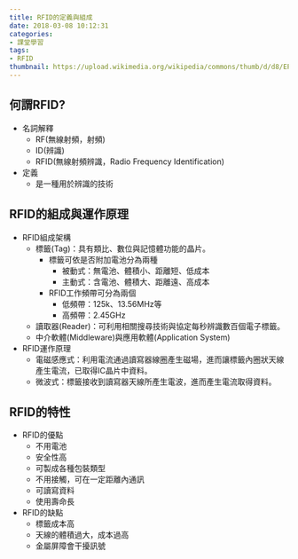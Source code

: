 ```yaml
---
title: RFID的定義與組成
date: 2018-03-08 10:12:31
categories:
- 課堂學習
tags:
- RFID
thumbnail: https://upload.wikimedia.org/wikipedia/commons/thumb/d/d8/EPC-RFID-TAG.svg/231px-EPC-RFID-TAG.svg.png
---
```


## 何謂RFID?
* 名詞解釋
    * RF(無線射頻，射頻)
    * ID(辨識)
    * RFID(無線射頻辨識，Radio Frequency Identification)
* 定義
    * 是一種用於辨識的技術

## RFID的組成與運作原理
* RFID組成架構
    * 標籤(Tag)：具有類比、數位與記憶體功能的晶片。
        * 標籤可依是否附加電池分為兩種
            * 被動式：無電池、體積小、距離短、低成本
            * 主動式：含電池、體積大、距離遠、高成本
        * RFID工作頻帶可分為兩個
            * 低頻帶：125k、13.56MHz等
            * 高頻帶：2.45GHz
    * 讀取器(Reader)：可利用相關搜尋技術與協定每秒辨識數百個電子標籤。
    * 中介軟體(Middleware)與應用軟體(Application System)
* RFID運作原理
    * 電磁感應式：利用電流通過讀寫器線圈產生磁場，進而讓標籤內圈狀天線產生電流，已取得IC晶片中資料。
    * 微波式：標籤接收到讀寫器天線所產生電波，進而產生電流取得資料。

## RFID的特性
* RFID的優點
    * 不用電池
    * 安全性高
    * 可製成各種包裝類型
    * 不用接觸，可在一定距離內通訊
    * 可讀寫資料
    * 使用壽命長
* RFID的缺點
    * 標籤成本高
    * 天線的體積過大，成本過高
    * 金屬屏障會干擾訊號